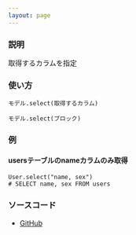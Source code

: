 ```yaml
---
layout: page
---
```

### 説明
取得するカラムを指定

### 使い方
    モデル.select(取得するカラム)

    モデル.select(ブロック)

### 例
#### usersテーブルのnameカラムのみ取得
    User.select("name, sex")
    # SELECT name, sex FROM users

### ソースコード
* [GitHub](https://github.com/rails/rails/blob/71c7fd101324046995d8f7e51e78475c0e37ec1a/actionview/lib/action_view/helpers/form_options_helper.rb#L776)